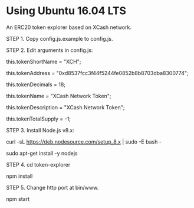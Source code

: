 
# Using Ubuntu 16.04 LTS
An ERC20 token explorer based on XCash network.


STEP 1.
Copy config.js.example to config.js.


STEP 2.
Edit arguments in config.js:


  this.tokenShortName = "XCH";

  this.tokenAddress = "0xd8537fcc3f44f5244fe0852b8b8703dba8300774";

  this.tokenDecimals = 18;

  this.tokenName = "XCash Network Token";

  this.tokenDescription = "XCash Network Token";

  this.tokenTotalSupply = -1;



STEP 3.
Install Node.js v8.x:


curl -sL https://deb.nodesource.com/setup_8.x | sudo -E bash -

sudo apt-get install -y nodejs


STEP 4.
cd token-explorer

npm install


STEP 5.
Change http port at bin/www.

npm start



